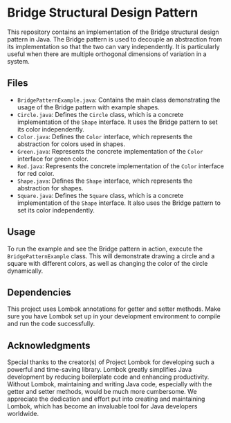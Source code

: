 # Bridge Structural Design Pattern

This repository contains an implementation of the Bridge structural design pattern in Java. The Bridge pattern is used to decouple an abstraction from its implementation so that the two can vary independently. It is particularly useful when there are multiple orthogonal dimensions of variation in a system.

## Files

- `BridgePatternExample.java`: Contains the main class demonstrating the usage of the Bridge pattern with example shapes.
- `Circle.java`: Defines the `Circle` class, which is a concrete implementation of the `Shape` interface. It uses the Bridge pattern to set its color independently.
- `Color.java`: Defines the `Color` interface, which represents the abstraction for colors used in shapes.
- `Green.java`: Represents the concrete implementation of the `Color` interface for green color.
- `Red.java`: Represents the concrete implementation of the `Color` interface for red color.
- `Shape.java`: Defines the `Shape` interface, which represents the abstraction for shapes.
- `Square.java`: Defines the `Square` class, which is a concrete implementation of the `Shape` interface. It also uses the Bridge pattern to set its color independently.

## Usage

To run the example and see the Bridge pattern in action, execute the `BridgePatternExample` class. This will demonstrate drawing a circle and a square with different colors, as well as changing the color of the circle dynamically.

## Dependencies

This project uses Lombok annotations for getter and setter methods. Make sure you have Lombok set up in your development environment to compile and run the code successfully.

## Acknowledgments

Special thanks to the creator(s) of Project Lombok for developing such a powerful and time-saving library. Lombok greatly simplifies Java development by reducing boilerplate code and enhancing productivity. Without Lombok, maintaining and writing Java code, especially with the getter and setter methods, would be much more cumbersome. We appreciate the dedication and effort put into creating and maintaining Lombok, which has become an invaluable tool for Java developers worldwide.

